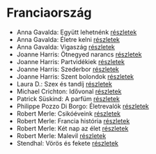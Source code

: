 # Franciaország

- Anna Gavalda: Együtt lehetnénk [részletek](_details/Anna%20Gavalda.md#id_1306)
- Anna Gavalda: Életre kelni [részletek](_details/Anna%20Gavalda.md#id_1303)
- Anna Gavalda: Vigaszág [részletek](_details/Anna%20Gavalda.md#id_15)
- Joanne Harris: Ötnegyed narancs [részletek](_details/Joanne%20Harris.md#id_1123)
- Joanne Harris: Partvidékiek [részletek](_details/Joanne%20Harris.md#id_1128)
- Joanne Harris: Szederbor [részletek](_details/Joanne%20Harris.md#id_1127)
- Joanne Harris: Szent bolondok [részletek](_details/Joanne%20Harris.md#id_1120)
- Laura D.: Szex és tandíj [részletek](_details/Laura%20D..md#id_904)
- Michael Crichton: Idővonal [részletek](_details/Michael%20Crichton.md#id_754)
- Patrick Süskind: A parfüm [részletek](_details/Patrick%20S%C3%BCskind.md#id_408)
- Philippe Pozzo Di Borgo: Életrevalók [részletek](_details/Philippe%20Pozzo%20Di%20Borgo.md#id_1267)
- Robert Merle: Csikóéveink [részletek](_details/Robert%20Merle.md#id_329)
- Robert Merle: Francia história [részletek](_details/Robert%20Merle.md#id_330)
- Robert Merle: Két nap az élet [részletek](_details/Robert%20Merle.md#id_331)
- Robert Merle: Malevil [részletek](_details/Robert%20Merle.md#id_336)
- Stendhal: Vörös és fekete [részletek](_details/Stendhal.md#id_562)